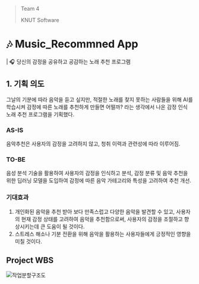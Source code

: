 > Team 4
> 
> KNUT Software

# 🎶 Music_Recommned App
| 🎧 당신의 감정을 공유하고 공감하는 노래 추천 프로그램

## 1. 기획 의도
그날의 기분에 따라 음악을 듣고 싶지만, 적절한 노래를 찾지 못하는 사람들을 위해 
AI를 학습시켜 감정에 따른 노래를 추천하게 만들면 어떨까? 라는 생각에서 나온 감정 인식 노래 추천 프로그램을 기획했다.

### AS-IS
음악추천은 사용자의 감정을 고려하지 않고, 청취 이력과 관련성에 따라 이루어짐.

### TO-BE
음성 분석 기술을 활용하여 사용자의 감정을 인식하고 분석, 감정 분류 및 음악 추천을 위한 딥러닝 모델을 도입하여 감정에 따른 음악 가테고리와 특성을 고려하여 추천 개선.

### 기대효과
1. 개인화된 음악을 추천 받아 보다 만족스럽고 다양한 음악을 발견할 수 있고, 사용자의 현재 감정 상태를 고려하여 음악을 추천함으로써, 사용자의 감정을 조절하고 향상시키는데 큰 도움이 될 것이다.
2. 스트레스 해소나 기분 전환을 위해 음악을 활용하는 사용자들에게 긍정적인 영향을 미칠 것이다.

## Project WBS
![작업분할구조도](https://github.com/minnnnnn9/music_recommend/assets/84128787/344a10d8-efd3-4be3-aeb7-9fa4bb95926e)
